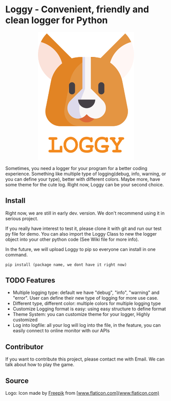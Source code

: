 # Loggy - Convenient, friendly and clean logger for Python 

<p align="center">
  <img src="https://raw.githubusercontent.com/eric12345566/loggy/master/img/Logo-v1.png" alt="Loggy Logo" width="300"/>
</p>

Sometimes, you need a logger for your program for a better coding experience.
Something like multiple type of logging(debug, info, warning, or you can define your type), better with different colors. Maybe more,
have some theme for the cute log. Right now, Loggy can be your second choice.

## Install
Right now, we are still in early dev. version. We don't recommend using it in serious project.

If you really have interest to test it, please clone it with git and run our test py file for demo.
You can also import the Loggy Class to new the logger object into your other python code
(See Wiki file for more info).

In the future, we will upload Loggy to pip so everyone can install in one command. 
```shell
pip install (package name, we dont have it right now)
```

## TODO Features
- Multiple logging type: default we have "debug", "info", "warning" and "error". User can define their new type of logging for more use case.
- Different type, different color: multiple colors for multiple logging type
- Customize Logging format is easy: using easy structure to define format
- Theme System: you can customize theme for your logger, Highly customized
- Log into logfile: all your log will log into the file, in the feature, you can easily connect to online monitor with our APIs


## Contributor
If you want to contribute this project, please contact me with Email. We can talk about how to play the game.

## Source
Logo: Icon made by [Freepik](https://www.flaticon.com/authors/freepik) from [www.flaticon.com](www.flaticon.com)
